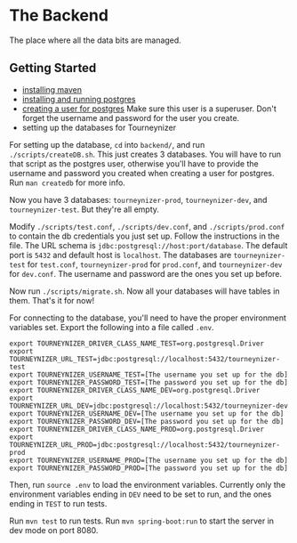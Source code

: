 # The Backend

The place where all the data bits are managed.

## Getting Started

* [installing maven](https://maven.apache.org/download.cgi#Installation)
* [installing and running postgres](https://wiki.postgresql.org/wiki/Detailed_installation_guides)
* [creating a user for postgres](https://www.postgresql.org/docs/9.3/static/app-createuser.html) Make sure this user is a superuser. Don't forget the username and password for the user you create.
* setting up the databases for Tourneynizer

For setting up the database, `cd` into `backend/`, and run `./scripts/createDB.sh`. This just creates 3 databases. You will have to run that script as the postgres user, otherwise you'll have to provide the username and password you created when creating a user for postgres. Run `man createdb` for more info.

Now you have 3 databases: `tourneynizer-prod`, `tourneynizer-dev`, and `tourneynizer-test`. But they're all empty.

Modify `./scripts/test.conf`, `./scripts/dev.conf`, and `./scripts/prod.conf` to contain the db credentials you just set up. Follow the instructions in the file. The URL schema is `jdbc:postgresql://host:port/database`. The default port is `5432` and default host is `localhost`. The databases are `tourneynizer-test` for `test.conf`, `tourneynizer-prod` for `prod.conf`, and `tourneynizer-dev` for `dev.conf`.  The username and password are the ones you set up before.

Now run `./scripts/migrate.sh`. Now all your databases will have tables in them. That's it for now!

For connecting to the database, you'll need to have the proper environment variables set. Export the following into a file called `.env`.
```
export TOURNEYNIZER_DRIVER_CLASS_NAME_TEST=org.postgresql.Driver
export TOURNEYNIZER_URL_TEST=jdbc:postgresql://localhost:5432/tourneynizer-test
export TOURNEYNIZER_USERNAME_TEST=[The username you set up for the db]
export TOURNEYNIZER_PASSWORD_TEST=[The password you set up for the db]
export TOURNEYNIZER_DRIVER_CLASS_NAME_DEV=org.postgresql.Driver
export TOURNEYNIZER_URL_DEV=jdbc:postgresql://localhost:5432/tourneynizer-dev
export TOURNEYNIZER_USERNAME_DEV=[The username you set up for the db]
export TOURNEYNIZER_PASSWORD_DEV=[The password you set up for the db]
export TOURNEYNIZER_DRIVER_CLASS_NAME_PROD=org.postgresql.Driver
export TOURNEYNIZER_URL_PROD=jdbc:postgresql://localhost:5432/tourneynizer-prod
export TOURNEYNIZER_USERNAME_PROD=[The username you set up for the db]
export TOURNEYNIZER_PASSWORD_PROD=[The password you set up for the db]
```
Then, run `source .env` to load the environment variables. Currently only the environment variables ending in `DEV` need to be set to run, and the ones ending in `TEST` to run tests.

Run `mvn test` to run tests.
Run `mvn spring-boot:run` to start the server in dev mode on port 8080.
